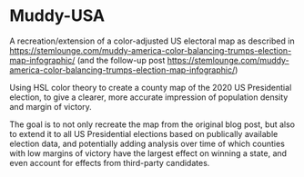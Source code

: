 # Muddy-USA
A recreation/extension of a color-adjusted US electoral map as described in https://stemlounge.com/muddy-america-color-balancing-trumps-election-map-infographic/ (and the follow-up post https://stemlounge.com/muddy-america-color-balancing-trumps-election-map-infographic/)

Using HSL color theory to create a county map of the 2020 US Presidential election, to give a clearer, more accurate impression of population density and margin of victory.

The goal is to not only recreate the map from the original blog post, but also to extend it to all US Presidential elections based on publically available election data, and potentially adding analysis over time of which counties with low margins of victory have the largest effect on winning a state, and even account for effects from third-party candidates.
